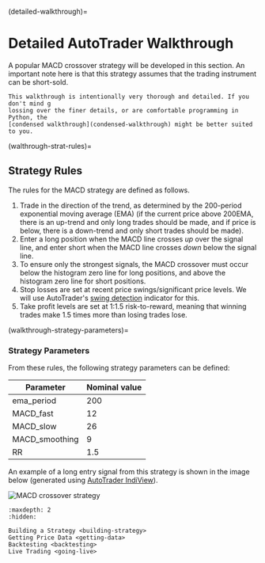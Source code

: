 (detailed-walkthrough)=
# Detailed AutoTrader Walkthrough

A popular MACD crossover strategy will be developed in this section. An important note 
here is that this strategy assumes that the trading instrument can be short-sold. 

```{warning}
This walkthrough is intentionally very thorough and detailed. If you don't mind g
lossing over the finer details, or are comfortable programming in Python, the 
[condensed walkthrough](condensed-walkthrough) might be better suited to you.
```

(walthrough-strat-rules)=
## Strategy Rules
The rules for the MACD strategy are defined as follows.

1. Trade in the direction of the trend, as determined by the 200-period exponential 
moving average (EMA) (if the current price above 200EMA, there is an up-trend and only
long trades should be made, and if price is below, there is a down-trend and only short
trades should be made).
2. Enter a long position when the MACD line crosses *up* over the signal line, and enter short when the MACD line crosses *down* below the signal line.
3. To ensure only the strongest signals, the MACD crossover must occur below the 
histogram zero line for long positions, and above the histogram zero line for short 
positions.
3. Stop losses are set at recent price swings/significant price levels. We will use 
AutoTrader's [swing detection](swing-detection) indicator for this.
4. Take profit levels are set at 1:1.5 risk-to-reward, meaning that winning trades make
1.5 times more than losing trades lose.


(walkthrough-strategy-parameters)=
### Strategy Parameters
From these rules, the following strategy parameters can be defined:

| Parameter | Nominal value |
|-----------|---------------|
| ema_period | 200 |
| MACD_fast | 12  |
| MACD_slow | 26  |
| MACD_smoothing | 9 |
| RR | 1.5 |

An example of a long entry signal from this strategy is shown in the image below 
(generated using [AutoTrader IndiView](../features/visualisation)).

![MACD crossover strategy](../assets/images/long_macd_signal.png "Long trade example for the MACD Crossover Strategy")



```{toctree}
:maxdepth: 2
:hidden:

Building a Strategy <building-strategy>
Getting Price Data <getting-data>
Backtesting <backtesting>
Live Trading <going-live>
```